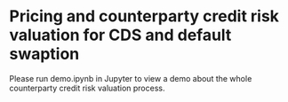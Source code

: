 # Pricing and counterparty credit risk valuation for CDS and default swaption
Please run demo.ipynb in Jupyter to view a demo about the whole counterparty credit risk valuation process.